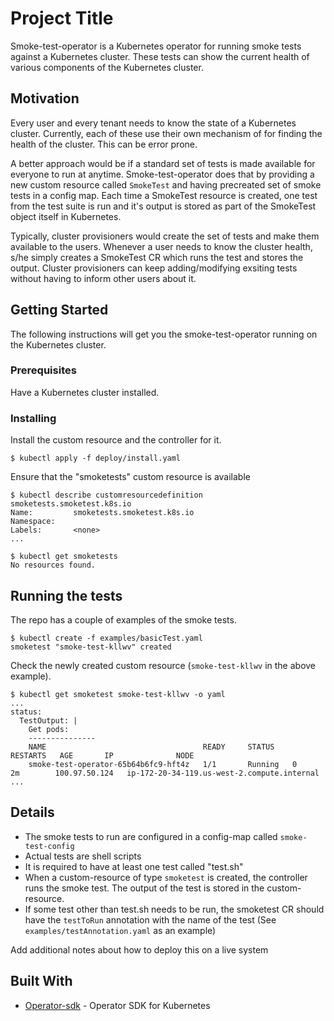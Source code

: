 # Project Title

Smoke-test-operator is a Kubernetes operator for running smoke tests against a Kubernetes cluster. These tests can show the current health of various components of the Kubernetes cluster.

## Motivation

Every user and every tenant needs to know the state of a Kubernetes cluster. Currently, each of these use their own mechanism of for finding the health of the cluster. This can be error prone.

A better approach would be if a standard set of tests is made available for everyone to run at anytime. Smoke-test-operator does that by providing a new custom resource called `SmokeTest` and having precreated set of smoke tests in a config map. Each time a SmokeTest resource is created, one test from the test suite is run and it's output is stored as part of the SmokeTest object itself in Kubernetes.

Typically, cluster provisioners would create the set of tests and make them available to the users. Whenever a user needs to know the cluster health, s/he simply creates a SmokeTest CR which runs the test and stores the output. Cluster provisioners can keep adding/modifying exsiting tests without having to inform other users about it.

## Getting Started

The following instructions will get you the smoke-test-operator running on the Kubernetes cluster.

### Prerequisites

Have a Kubernetes cluster installed.

### Installing

Install the custom resource and the controller for it.

```
$ kubectl apply -f deploy/install.yaml
```

Ensure that the "smoketests" custom resource is available

```
$ kubectl describe customresourcedefinition smoketests.smoketest.k8s.io
Name:         smoketests.smoketest.k8s.io
Namespace:
Labels:       <none>
...

$ kubectl get smoketests
No resources found.
```

## Running the tests

The repo has a couple of examples of the smoke tests.

```
$ kubectl create -f examples/basicTest.yaml
smoketest "smoke-test-kllwv" created
```

Check the newly created custom resource (`smoke-test-kllwv` in the above example).
```
$ kubectl get smoketest smoke-test-kllwv -o yaml
...
status:
  TestOutput: |
    Get pods:
    ---------------
    NAME                                   READY     STATUS    RESTARTS   AGE       IP              NODE
    smoke-test-operator-65b64b6fc9-hft4z   1/1       Running   0          2m        100.97.50.124   ip-172-20-34-119.us-west-2.compute.internal
...
```

## Details

- The smoke tests to run are configured in a config-map called `smoke-test-config`
- Actual tests are shell scripts
- It is required to have at least one test called "test.sh"
- When a custom-resource of type `smoketest` is created, the controller runs the smoke test. The output of the test is stored in the custom-resource.
- If some test other than test.sh needs to be run, the smoketest CR should have the `testToRun` annotation with the name of the test (See `examples/testAnnotation.yaml` as an example)

Add additional notes about how to deploy this on a live system

## Built With

* [Operator-sdk](https://github.com/operator-framework/operator-sdk) - Operator SDK for Kubernetes

